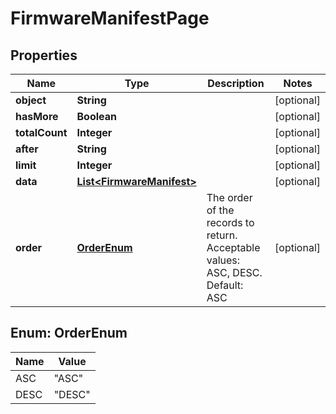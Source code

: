 
# FirmwareManifestPage

## Properties
Name | Type | Description | Notes
------------ | ------------- | ------------- | -------------
**object** | **String** |  |  [optional]
**hasMore** | **Boolean** |  |  [optional]
**totalCount** | **Integer** |  |  [optional]
**after** | **String** |  |  [optional]
**limit** | **Integer** |  |  [optional]
**data** | [**List&lt;FirmwareManifest&gt;**](FirmwareManifest.md) |  |  [optional]
**order** | [**OrderEnum**](#OrderEnum) | The order of the records to return. Acceptable values: ASC, DESC. Default: ASC |  [optional]


<a name="OrderEnum"></a>
## Enum: OrderEnum
Name | Value
---- | -----
ASC | &quot;ASC&quot;
DESC | &quot;DESC&quot;



